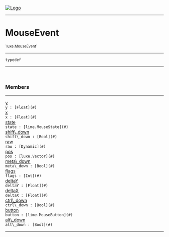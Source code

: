 
[![Logo](../../images/logo.png)](../../api/index.html)

---



<h1>MouseEvent</h1>
<small>`luxe.MouseEvent`</small>



---

`typedef`

---

&nbsp;
&nbsp;



<h3>Members</h3> <hr/><span class="member apipage">
                <a name="y"><a class="lift" href="#y">y</a></a><div class="clear"></div><code class="signature apipage">y : [Float](#)</code><br/></span>
            <span class="small_desc_flat"></span><span class="member apipage">
                <a name="x"><a class="lift" href="#x">x</a></a><div class="clear"></div><code class="signature apipage">x : [Float](#)</code><br/></span>
            <span class="small_desc_flat"></span><span class="member apipage">
                <a name="state"><a class="lift" href="#state">state</a></a><div class="clear"></div><code class="signature apipage">state : [lime.MouseState](#)</code><br/></span>
            <span class="small_desc_flat"></span><span class="member apipage">
                <a name="shift_down"><a class="lift" href="#shift_down">shift\_down</a></a><div class="clear"></div><code class="signature apipage">shift\_down : [Bool](#)</code><br/></span>
            <span class="small_desc_flat"></span><span class="member apipage">
                <a name="raw"><a class="lift" href="#raw">raw</a></a><div class="clear"></div><code class="signature apipage">raw : [Dynamic](#)</code><br/></span>
            <span class="small_desc_flat"></span><span class="member apipage">
                <a name="pos"><a class="lift" href="#pos">pos</a></a><div class="clear"></div><code class="signature apipage">pos : [luxe.Vector](#)</code><br/></span>
            <span class="small_desc_flat"></span><span class="member apipage">
                <a name="meta_down"><a class="lift" href="#meta_down">meta\_down</a></a><div class="clear"></div><code class="signature apipage">meta\_down : [Bool](#)</code><br/></span>
            <span class="small_desc_flat"></span><span class="member apipage">
                <a name="flags"><a class="lift" href="#flags">flags</a></a><div class="clear"></div><code class="signature apipage">flags : [Int](#)</code><br/></span>
            <span class="small_desc_flat"></span><span class="member apipage">
                <a name="deltaY"><a class="lift" href="#deltaY">deltaY</a></a><div class="clear"></div><code class="signature apipage">deltaY : [Float](#)</code><br/></span>
            <span class="small_desc_flat"></span><span class="member apipage">
                <a name="deltaX"><a class="lift" href="#deltaX">deltaX</a></a><div class="clear"></div><code class="signature apipage">deltaX : [Float](#)</code><br/></span>
            <span class="small_desc_flat"></span><span class="member apipage">
                <a name="ctrl_down"><a class="lift" href="#ctrl_down">ctrl\_down</a></a><div class="clear"></div><code class="signature apipage">ctrl\_down : [Bool](#)</code><br/></span>
            <span class="small_desc_flat"></span><span class="member apipage">
                <a name="button"><a class="lift" href="#button">button</a></a><div class="clear"></div><code class="signature apipage">button : [lime.MouseButton](#)</code><br/></span>
            <span class="small_desc_flat"></span><span class="member apipage">
                <a name="alt_down"><a class="lift" href="#alt_down">alt\_down</a></a><div class="clear"></div><code class="signature apipage">alt\_down : [Bool](#)</code><br/></span>
            <span class="small_desc_flat"></span>







---

&nbsp;
&nbsp;
&nbsp;
&nbsp;